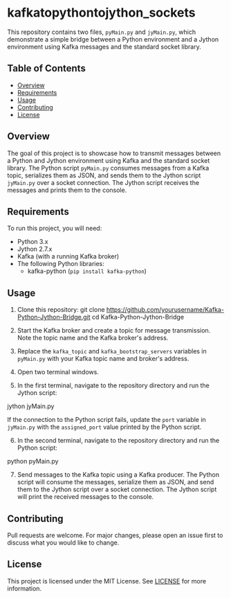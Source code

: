 # kafkatopythontojython_sockets

This repository contains two files, `pyMain.py` and `jyMain.py`, which demonstrate a simple bridge between a Python environment and a Jython environment using Kafka messages and the standard socket library.

## Table of Contents

- [Overview](#overview)
- [Requirements](#requirements)
- [Usage](#usage)
- [Contributing](#contributing)
- [License](#license)

## Overview

The goal of this project is to showcase how to transmit messages between a Python and Jython environment using Kafka and the standard socket library. The Python script `pyMain.py` consumes messages from a Kafka topic, serializes them as JSON, and sends them to the Jython script `jyMain.py` over a socket connection. The Jython script receives the messages and prints them to the console.

## Requirements

To run this project, you will need:

- Python 3.x
- Jython 2.7.x
- Kafka (with a running Kafka broker)
- The following Python libraries:
  - kafka-python (`pip install kafka-python`)

## Usage

1. Clone this repository:
git clone https://github.com/yourusername/Kafka-Python-Jython-Bridge.git
cd Kafka-Python-Jython-Bridge


2. Start the Kafka broker and create a topic for message transmission. Note the topic name and the Kafka broker's address.

3. Replace the `kafka_topic` and `kafka_bootstrap_servers` variables in `pyMain.py` with your Kafka topic name and broker's address.

4. Open two terminal windows.

5. In the first terminal, navigate to the repository directory and run the Jython script:

jython jyMain.py

If the connection to the Python script fails, update the `port` variable in `jyMain.py` with the `assigned_port` value printed by the Python script.

6. In the second terminal, navigate to the repository directory and run the Python script:

python pyMain.py


7. Send messages to the Kafka topic using a Kafka producer. The Python script will consume the messages, serialize them as JSON, and send them to the Jython script over a socket connection. The Jython script will print the received messages to the console.

## Contributing

Pull requests are welcome. For major changes, please open an issue first to discuss what you would like to change.

## License

This project is licensed under the MIT License. See [LICENSE](LICENSE) for more information.
